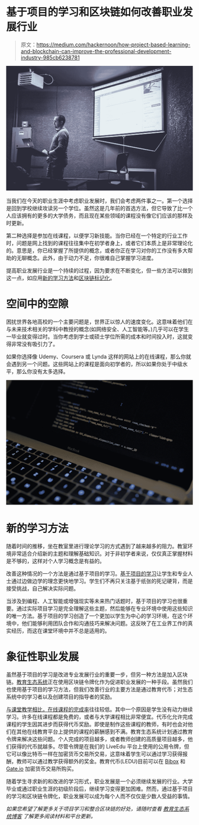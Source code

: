 # 基于项目的学习和区块链如何改善职业发展行业

> 原文：<https://medium.com/hackernoon/how-project-based-learning-and-blockchain-can-improve-the-professional-development-industry-985cb6238781>

![](img/4b705603cd698686318f3e274fadf391.png)

当我们在今天的职业生涯中考虑职业发展时，我们会考虑两件事之一。第一个选择是回到学校继续攻读另一个学位。虽然这是几年前的首选方法，但它导致了比一个人应该拥有的更多的大学债务，而且现在某些领域的课程没有像它们应该的那样及时更新。

第二种选择是参加在线课程，以便学习新技能。当你已经在一个特定的行业工作时，问题是网上找到的课程往往集中在初学者身上，或者它们本质上是非常理论化的。意思是，你已经掌握了所提供的概念，或者你正在学习对你的工作没有多大帮助的无聊概念。此外，由于动力不足，你很难自己掌握学习进度。

提高职业发展行业是一个持续的过程，因为要求在不断变化，但一些方法可以做到这一点，如应用[新的学习方法](https://www.bie.org/about/why_pbl)和[区块链标记化](https://ledu.education-ecosystem.com/)。

# 空间中的空隙

困扰世界各地高校的一个主要问题是，世界正以惊人的速度变化。这意味着他们在与未来技术相关的学科中教授的概念(如网络安全、人工智能等。)几乎可以在学生一毕业就变得过时。当你考虑到学士或硕士学位所需的成本和时间投入时，这就变得非常没有吸引力了。

如果你选择像 Udemy、Coursera 或 Lynda 这样的网站上的在线课程，那么你就会遇到另一个问题。这些网站上的课程是面向初学者的，所以如果你处于中级水平，那么你没有太多选择。

![](img/c5bf002fd3b1a79fbb67448739e1cfbc.png)

# 新的学习方法

随着时间的推移，坐在教室里进行理论学习的方式遇到了越来越多的阻力。教室环境非常适合介绍新的主题和理解基础知识。对于非初学者来说，仅仅真正掌握材料是不够的，这样对个人学习概念是有益的。

改善这种情况的一个方法是通过基于项目的学习。[基于项目的学习](https://hackernoon.com/why-do-college-students-and-professionals-like-learning-with-projects-f3a49860bedc)让学生和专业人士通过边做边学的理念更快地学习。学生们不再只关注基于纸张的死记硬背，而是接受挑战，自己解决实际问题。

当涉及到编程、人工智能或增强现实等未来热门话题时，基于项目的学习也很重要。通过实际项目学习是完全理解这些主题，然后能够在专业环境中使用这些知识的唯一方法。基于项目的学习创造了一个更加以学生为中心的学习环境，在这个环境中，他们能够利用团队合作和沟通技巧来解决问题。这反映了在工业界工作的真实经历，而这在课堂环境中并不总是适用的。

# 象征性职业发展

虽然基于项目的学习是改进专业发展行业的重要一步，但另一种方法是加入区块链。[教育生态系统](https://ledu.education-ecosystem.com/)正在使用区块链令牌化作为促进职业发展的一种手段。虽然我们也使用基于项目的学习方法，但我们改善行业的主要方法是通过教育代币；对生态系统中的学习者以及创建项目的指导者的奖励。

[与课堂教学相比，在线课程的完成率](http://androiddeveloper.galileo.edu/2018/02/07/is-it-completion-rate-still-a-challenge-for-moocs/)往往较低。其中一个原因是学生没有动力继续学习。许多在线课程都是免费的，或者与大学课程相比非常便宜。代币化允许完成课程的学生因其进步而获得代币奖励。即使是制作这些课程的教师，有时也会对他们在其他在线教育平台上提供的课程的薪酬感到不满。教育生态系统计划通过教育令牌来解决这些问题。个人完成的项目越多，或者教师创建的高质量项目越多，他们获得的代币就越多。尽管令牌是在我们的 LiveEdu 平台上使用的公用令牌，但它可以像比特币一样在加密货币交易所交易，这意味着学生可以通过学习获得报酬，教师可以通过教学获得额外的奖金。教育代币(LEDU)目前可以在 [Bibox](https://www.bibox.com/exchange?coinPair=LEDU_ETH) 和 [Gate.io](https://gate.io/trade/LEDU_ETH) 加密货币交易所购买。

随着学生寻求新的和改进的学习形式，职业发展是一个必须继续发展的行业。大学毕业或通过职业生涯的初级阶段后，继续学习变得更加困难。然而，通过基于项目的学习和区块链令牌化，职业发展可以成为每个人而不仅仅是少数人受益的事情。

*如果您希望了解更多关于项目学习和整合区块链的好处，请随时查看* [*教育生态系统博客*](https://medium.com/edu-coins) *了解更多阅读材料和平台更新。*
